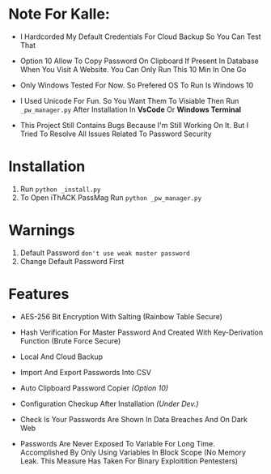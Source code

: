 # Note For Kalle:
- I Hardcorded My Default Credentials For Cloud Backup So You Can Test That

- Option 10 Allow To Copy Password On Clipboard If Present In Database When You Visit A Website. You Can Only Run This 10 Min In One Go

- Only Windows Tested For Now. So Prefered OS To Run Is Windows 10

- I Used Unicode For Fun. So You Want Them To Visiable Then Run `_pw_manager.py` After Installation In **VsCode** Or **Windows Terminal**

- This Project Still Contains Bugs Because I'm Still Working On It. But I Tried To Resolve All Issues Related To Password Security

# Installation

1. Run ```python _install.py```
2. To Open iThACK PassMag Run ```python _pw_manager.py```

# Warnings

1. Default Password ```don't use weak master password```
2. Change Default Password First

# Features
- AES-256 Bit Encryption With Salting (Rainbow Table Secure)

- Hash Verification For Master Password And Created With Key-Derivation Function (Brute Force Secure)

- Local And Cloud Backup

- Import And Export Passwords Into CSV

- Auto Clipboard Password Copier *(Option 10)*

- Configuration Checkup After Installation *(Under Dev.)*

- Check Is Your Passwords Are Shown In Data Breaches And On Dark Web

- Passwords Are Never Exposed To Variable For Long Time. Accomplished By Only Using Variables In Block Scope (No Memory Leak. This Measure Has Taken For Binary Exploitition Pentesters)